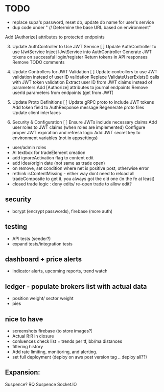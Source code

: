 ﻿
# TODO
- replace supa's password, reset db, update db name for user's service
- dup code under " // Determine the base URL based on environment"


Add [Authorize] attributes to protected endpoints

3. Update AuthController to Use JWT Service
[ ] Update AuthController to use IJwtService
Inject IJwtService into AuthController
Generate JWT tokens on successful login/register
Return tokens in API responses
Remove TODO comments

4. Update Controllers for JWT Validation
[ ] Update controllers to use JWT validation instead of user ID validation
Replace ValidateUserExists() calls with JWT token validation
Extract user ID from JWT claims instead of parameters
Add [Authorize] attributes to journal endpoints
Remove userId parameters from endpoints (get from JWT)

5. Update Proto Definitions
[ ] Update gRPC proto to include JWT tokens
Add token field to AuthResponse message
Regenerate proto files
Update client interfaces

6. Security & Configuration
[ ] Ensure JWTs include necessary claims
Add user roles to JWT claims (when roles are implemented)
Configure proper JWT expiration and refresh logic
Add JWT secret key to environment variables (not in appsettings)

- user/admin roles
- AI textbox for tradeElement creation
- add ignoreActivation flag to content edit
- add idea/origin date (not same as trade open)
- on remove, set condition where net is positive post, otherwise error
- rethink isContentMissing - either way dont need to reload all tradeComposite to get it, you always got the old one (in the fe at least)
- closed trade logic : deny edits/ re-open trade to allow edit?

## security
 - bcrypt (encrypt passwords), firebase (more auth)

## testing
- API tests (seeder?)
- expand tests/integration tests

## dashboard + price alerts
- Indicator alerts, upcoming reports, trend watch

## ledger - populate brokers list with actual data
- position weight/ sector weight
- pies

## nice to have
- screenshots firebase (to store images?)
- Actual R:R in closure
- conluences check list = trends per tf, bb/ma distances
- filtering history
- Add rate limiting, monitoring, and alerting.
- set full deployment (deploy on aws post version tag .. deploy all??)

## Expansion:
Suspence? RQ Suspence
Socket.IO